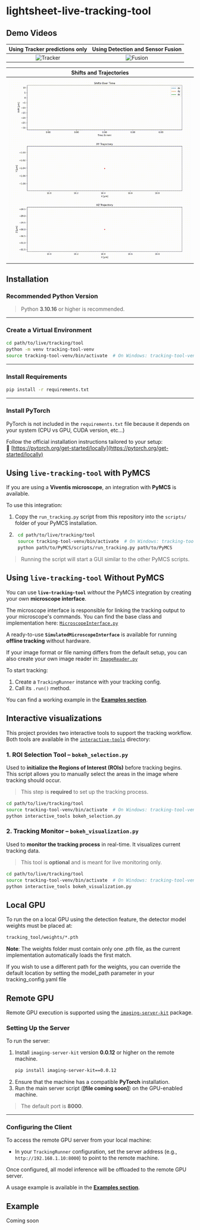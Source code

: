 # lightsheet-live-tracking-tool

## Demo Videos
| Using Tracker predictions only| Using Detection and Sensor Fusion|
|:------------------------------:|:----------------------------------:|
| ![Tracker](videos/no_detection_compressed.gif) | ![Fusion](videos/detection_compressed.gif) |

| Shifts and Trajectories |
|:------------------------:|
| ![Shifts and Trajectories](videos/shifts_and_trajectories.gif) |

## Installation

### Recommended Python Version
> Python **3.10.16** or higher is recommended.

---

### Create a Virtual Environment

```bash
cd path/to/live/tracking/tool
python -m venv tracking-tool-venv
source tracking-tool-venv/bin/activate  # On Windows: tracking-tool-venv\Scripts\activate
```

---

### Install Requirements

```bash
pip install -r requirements.txt
```

---

### Install PyTorch

PyTorch is not included in the `requirements.txt` file because it depends on your system (CPU vs GPU, CUDA version, etc...)

Follow the official installation instructions tailored to your setup:  
🔗 [https://pytorch.org/get-started/locally](https://pytorch.org/get-started/locally)


## Using `live-tracking-tool` with PyMCS

If you are using a **Viventis microscope**, an integration with **PyMCS** is available.

To use this integration:

1. Copy the `run_tracking.py` script from this repository into the `scripts/` folder of your PyMCS installation.
2. ```bash
    cd path/to/live/tracking/tool
    source tracking-tool-venv/bin/activate  # On Windows: tracking-tool-venv\Scripts\activate
    python path/to/PyMCS/scripts/run_tracking.py path/to/PyMCS
    ```
> Running the script will start a GUI similar to the other PyMCS scripts.


## Using `live-tracking-tool` Without PyMCS

You can use **`live-tracking-tool`** *without* the PyMCS integration by creating your own **microscope interface**.  

The microscope interface is responsible for linking the tracking output to your microscope's commands. You can find the base class and implementation here: [`MicroscopeInterface.py`](tracking_tools/microscope_interface/MicroscopeInterface.py)

A ready-to-use **`SimulatedMicroscopeInterface`** is available for running **offline tracking** without hardware.

If your image format or file naming differs from the default setup, you can also create your own image reader in:  [`ImageReader.py`](tracking_tools/image_reader/ImageReader.py)

To start tracking:

1. Create a `TrackingRunner` instance with your tracking config.
2. Call its `.run()` method.

You can find a working example in the [**Examples section**](#example).

## Interactive visualizations

This project provides two interactive tools to support the tracking workflow. Both tools are available in the [`interactive-tools`](interactive-tools) directory:

### 1. **ROI Selection Tool – `bokeh_selection.py`**
Used to **initialize the Regions of Interest (ROIs)** before tracking begins. This script allows you to manually select the areas in the image where tracking should occur. 
>  This step is **required** to set up the tracking process.
```bash
cd path/to/live/tracking/tool
source tracking-tool-venv/bin/activate  # On Windows: tracking-tool-venv\Scripts\activate
python interactive_tools bokeh_selection.py
```


### 2. **Tracking Monitor – `bokeh_visualization.py`**

Used to **monitor the tracking process** in real-time. It visualizes current tracking data.

> This tool is **optional** and is meant for live monitoring only.
```bash
cd path/to/live/tracking/tool
source tracking-tool-venv/bin/activate  # On Windows: tracking-tool-venv\Scripts\activate
python interactive_tools bokeh_visualization.py
```

## Local GPU
To run the on a local GPU using the detection feature, the detector model weights must be placed at:

```bash
tracking_tool/weights/*.pth
```
**Note**: The weights folder must contain only one .pth file, as the current implementation automatically loads the first match.

If you wish to use a different path for the weights, you can override the default location by setting the model_path parameter in your tracking_config.yaml file

## Remote GPU

Remote GPU execution is supported using the [`imaging-server-kit`](https://github.com/Imaging-Server-Kit) package.

### Setting Up the Server

To run the server:

1. Install `imaging-server-kit` version **0.0.12** or higher on the remote machine.
    ```bash
    pip install imaging-server-kit==0.0.12
    ```
2. Ensure that the machine has a compatible **PyTorch** installation.
3. Run the main server script (**[file coming soon]**) on the GPU-enabled machine.

> The default port is **8000**.

---

### Configuring the Client

To access the remote GPU server from your local machine:

- In your `TrackingRunner` configuration, set the server address (e.g., `http://192.168.1.10:8000`) to point to the remote machine.

Once configured, all model inference will be offloaded to the remote GPU server.

A usage example is available in the [**Examples section**](#example).

## Example
Coming soon
